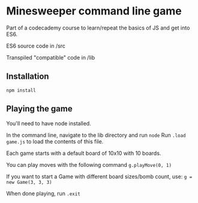 # Minesweeper command line game

Part of a codecademy course to learn/repeat the basics of JS and get into ES6.

ES6 source code in /src

Transpiled "compatible" code in /lib

## Installation

`npm install`

## Playing the game

You'll need to have node installed.

In the command line, navigate to the lib directory and run `node`
Run `.load game.js` to load the contents of this file.

Each game starts with a default board of 10x10 with 10 boards.

You can play moves with the following command
`g.playMove(0, 1)`

If you want to start a Game with different board sizes/bomb count, use:
`g = new Game(3, 3, 3)`

When done playing, run `.exit`

